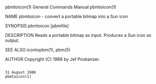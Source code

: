 pbmtoicon(1)                                                                            General Commands Manual                                                                           pbmtoicon(1)

NAME
       pbmtoicon - convert a portable bitmap into a Sun icon

SYNOPSIS
       pbmtoicon [pbmfile]

DESCRIPTION
       Reads a portable bitmap as input.  Produces a Sun icon as output.

SEE ALSO
       icontopbm(1), pbm(5)

AUTHOR
       Copyright (C) 1988 by Jef Poskanzer.

                                                                                            31 August 1988                                                                                pbmtoicon(1)
